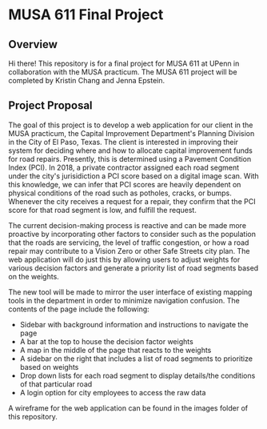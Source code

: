 # MUSA 611 Final Project

## Overview
Hi there! This repository is for a final project for MUSA 611 at UPenn in collaboration with the MUSA practicum. The MUSA 611 project will be completed by Kristin Chang and Jenna Epstein.

## Project Proposal

The goal of this project is to develop a web application for our client in the MUSA practicum, the Capital Improvement Department's Planning Division in the City of El Paso, Texas. The client is interested in improving their system for deciding where and how to allocate capital improvement funds for road repairs. Presently, this is determined using a Pavement Condition Index (PCI). In 2018, a private contractor assigned each road segment under the city's jurisidiction a PCI score based on a digital image scan. With this knowledge, we can infer that PCI scores are heavily dependent on physical conditions of the road such as potholes, cracks, or bumps. Whenever the city receives a request for a repair, they confirm that the PCI score for that road segment is low, and fulfill the request. <br>

The current decision-making process is reactive and can be made more proactive by incorporating other factors to consider such as the population that the roads are servicing, the level of traffic congestion, or how a road repair may contribute to a Vision Zero or other Safe Streets city plan. The web application will do just this by allowing users to adjust weights for various decision factors and generate a priority list of road segments based on the weights. <br>

The new tool will be made to mirror the user interface of existing mapping tools in the department in order to minimize navigation confusion. The contents of the page include the following:<br>
- Sidebar with background information and instructions to navigate the page
- A bar at the top to house the decision factor weights
- A map in the middle of the page that reacts to the weights
- A sidebar on the right that includes a list of road segments to prioritize based on weights
- Drop down lists for each road segment to display details/the conditions of that particular road
- A login option for city employees to access the raw data<br>

A wireframe for the web application can be found in the images folder of this repository.
